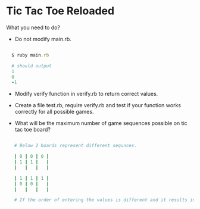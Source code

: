 Tic Tac Toe Reloaded
===

What you need to do?

* Do not modify main.rb.

````ruby

  $ ruby main.rb

  # should output
  1
  0
  -1

````

* Modify verify function in verify.rb to return correct values.

* Create a file test.rb, require verify.rb and test if your function works correctly for all possible games.

* What will be the maximum number of game sequences possible on tic tac toe board?

````ruby

   # Below 2 boards represent different sequnces.

   | 0 | 0 | 0 |
   | 1 | 1 |   |
   |   |   |   |

   | 1 | 1 | 1 |
   | 0 | 0 |   |
   |   |   |   |

   # If the order of entering the values is different and it results in the same solution, they are different sequences.

````
